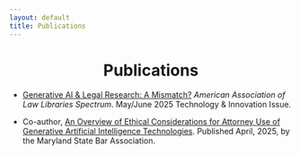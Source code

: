 ```yaml
---
layout: default
title: Publications
---
```


<h1 align="center">Publications</h1>

- [Generative AI & Legal Research: A Mismatch?](https://aallspectrum.aallnet.org/html5/reader/production/default.aspx?pubname=&edid=c79f68a5-d62c-4b08-9973-21f6523ad0ac&pnum=21) *American Association of Law Libraries Spectrum*. May/June 2025 Technology & Innovation Issue.  

- Co-author, [An Overview of Ethical Considerations for Attorney Use of Generative Artificial Intelligence Technologies](https://www.msba.org/site/itemdetail?iProductCode=E-6030-25). Published April, 2025, by the Maryland State Bar Association.